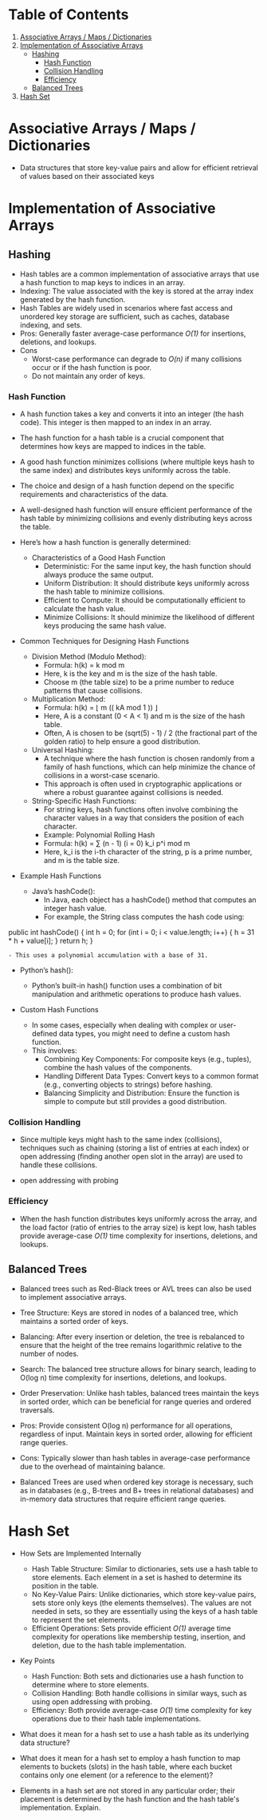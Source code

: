# Table of Contents

1. [Associative Arrays / Maps / Dictionaries](#associative-arrays--maps--dictionaries)
2. [Implementation of Associative Arrays](#implementation-of-associative-arrays)
   - [Hashing](#hashing)
     - [Hash Function](#hash-function)
     - [Collision Handling](#collision-handling)
     - [Efficiency](#efficiency)
   - [Balanced Trees](#balanced-trees)
2. [Hash Set](#hash-set)

# Associative Arrays / Maps / Dictionaries

- Data structures that store key-value pairs and allow for efficient retrieval of values based on their associated keys

# Implementation of Associative Arrays

## Hashing

- Hash tables are a common implementation of associative arrays that use a hash function to map keys to indices in an array.
- Indexing: The value associated with the key is stored at the array index generated by the hash function.
- Hash Tables are widely used in scenarios where fast access and unordered key storage are sufficient, such as caches, database indexing, and sets.
- Pros: Generally faster average-case performance _O(1)_ for insertions, deletions, and lookups.
- Cons
  - Worst-case performance can degrade to _O(n)_ if many collisions occur or if the hash function is poor.
  - Do not maintain any order of keys.

### Hash Function

- A hash function takes a key and converts it into an integer (the hash code). This integer is then mapped to an index in an array.

- The hash function for a hash table is a crucial component that determines how keys are mapped to indices in the table.
- A good hash function minimizes collisions (where multiple keys hash to the same index) and distributes keys uniformly across the table.
- The choice and design of a hash function depend on the specific requirements and characteristics of the data.
- A well-designed hash function will ensure efficient performance of the hash table by minimizing collisions and evenly distributing keys across the table.

- Here’s how a hash function is generally determined:
  - Characteristics of a Good Hash Function
    - Deterministic: For the same input key, the hash function should always produce the same output.
    - Uniform Distribution: It should distribute keys uniformly across the hash table to minimize collisions.
    - Efficient to Compute: It should be computationally efficient to calculate the hash value.
    - Minimize Collisions: It should minimize the likelihood of different keys producing the same hash value.

- Common Techniques for Designing Hash Functions
  - Division Method (Modulo Method):
    - Formula: h(k) = k mod m
    - Here, k is the key and m is the size of the hash table.
    - Choose m (the table size) to be a prime number to reduce patterns that cause collisions.
  - Multiplication Method:
    - Formula: h(k) = ⌊ m (( kA mod 1 )) ⌋
    - Here, A is a constant (0 < A < 1) and m is the size of the hash table.
    - Often, A is chosen to be (sqrt(5) - 1) / 2 (the fractional part of the golden ratio) to help ensure a good distribution.
  - Universal Hashing:
    - A technique where the hash function is chosen randomly from a family of hash functions, which can help minimize the chance of collisions in a worst-case scenario.
    - This approach is often used in cryptographic applications or where a robust guarantee against collisions is needed.
  - String-Specific Hash Functions:
    - For string keys, hash functions often involve combining the character values in a way that considers the position of each character.
    - Example: Polynomial Rolling Hash
    - Formula: h(k) = ∑ (n - 1) (i = 0) k_i p^i mod m
    - Here, k_i is the i-th character of the string, p is a prime number, and m is the table size.

- Example Hash Functions
  - Java’s hashCode():
    - In Java, each object has a hashCode() method that computes an integer hash value.
    - For example, the String class computes the hash code using:

public int hashCode() {
    int h = 0;
    for (int i = 0; i < value.length; i++) {
        h = 31 * h + value[i];
    }
    return h;
}

    - This uses a polynomial accumulation with a base of 31.
  - Python’s hash():
    - Python’s built-in hash() function uses a combination of bit manipulation and arithmetic operations to produce hash values.

- Custom Hash Functions
  - In some cases, especially when dealing with complex or user-defined data types, you might need to define a custom hash function.
  - This involves:
    - Combining Key Components: For composite keys (e.g., tuples), combine the hash values of the components.
    - Handling Different Data Types: Convert keys to a common format (e.g., converting objects to strings) before hashing.
    - Balancing Simplicity and Distribution: Ensure the function is simple to compute but still provides a good distribution.

### Collision Handling

- Since multiple keys might hash to the same index (collisions), techniques such as chaining (storing a list of entries at each index) or open addressing (finding another open slot in the array) are used to handle these collisions.

- open addressing with probing

### Efficiency

- When the hash function distributes keys uniformly across the array, and the load factor (ratio of entries to the array size) is kept low, hash tables provide average-case _O(1)_ time complexity for insertions, deletions, and lookups.

## Balanced Trees

- Balanced trees such as Red-Black trees or AVL trees can also be used to implement associative arrays.

- Tree Structure: Keys are stored in nodes of a balanced tree, which maintains a sorted order of keys.

- Balancing: After every insertion or deletion, the tree is rebalanced to ensure that the height of the tree remains logarithmic relative to the number of nodes.

- Search: The balanced tree structure allows for binary search, leading to O(log n) time complexity for insertions, deletions, and lookups.

- Order Preservation: Unlike hash tables, balanced trees maintain the keys in sorted order, which can be beneficial for range queries and ordered traversals.

- Pros: Provide consistent O(log n) performance for all operations, regardless of input. Maintain keys in sorted order, allowing for efficient range queries.

- Cons: Typically slower than hash tables in average-case performance due to the overhead of maintaining balance.

- Balanced Trees are used when ordered key storage is necessary, such as in databases (e.g., B-trees and B+ trees in relational databases) and in-memory data structures that require efficient range queries.

# Hash Set

- How Sets are Implemented Internally
  - Hash Table Structure: Similar to dictionaries, sets use a hash table to store elements. Each element in a set is hashed to determine its position in the table.
  - No Key-Value Pairs: Unlike dictionaries, which store key-value pairs, sets store only keys (the elements themselves). The values are not needed in sets, so they are essentially using the keys of a hash table to represent the set elements.
  - Efficient Operations: Sets provide efficient _O(1)_ average time complexity for operations like membership testing, insertion, and deletion, due to the hash table implementation.

- Key Points
  - Hash Function: Both sets and dictionaries use a hash function to determine where to store elements.
  - Collision Handling: Both handle collisions in similar ways, such as using open addressing with probing.
  - Efficiency: Both provide average-case _O(1)_ time complexity for key operations due to their hash table implementations.

- What does it mean for a hash set to use a hash table as its underlying data structure?

- What does it mean for a hash set to employ a hash function to map elements to buckets (slots) in the hash table, where each bucket contains only one element (or a reference to the element)?

- Elements in a hash set are not stored in any particular order; their placement is determined by the hash function and the hash table's implementation. Explain.
